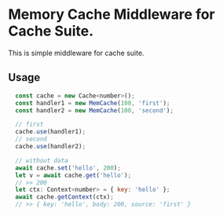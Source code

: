 # Memory Cache Middleware for Cache Suite.

This is simple middleware for cache suite.

## Usage

```js
  const cache = new Cache<number>();
  const handler1 = new MemCache(100, 'first');
  const handler2 = new MemCache(100, 'second');

  // first
  cache.use(handler1);
  // second
  cache.use(handler2);

  // without data
  await cache.set('hello', 200);
  let v = await cache.get('hello');
  // >> 200
  let ctx: Context<number> = { key: 'hello' };
  await cache.getContext(ctx);
  // >> { key: 'hello', body: 200, source: 'first' }
```
